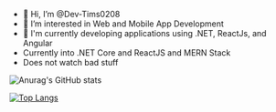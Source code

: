 - 👋 Hi, I’m @Dev-Tims0208
- 👀 I’m interested in Web and Mobile App Development
- 🌱 I'm currently developing applications using .NET, ReactJs, and Angular
- Currently into .NET Core and ReactJS and MERN Stack
- Does not watch bad stuff 
<!---
Dev-Tims0208/Dev-Tims0208 is a ✨ special ✨ repository because its `README.md` (this file) appears on your GitHub profile.
You can click the Preview link to take a look at your changes.
--->
![Anurag's GitHub stats](https://github-readme-stats.vercel.app/api?username=dev-tims0208&show_icons=true&theme=transparent)

[![Top Langs](https://github-readme-stats.vercel.app/api/top-langs/?username=dev-tims0208&layout=compact)](https://github.com/anuraghazra/github-readme-stats)
